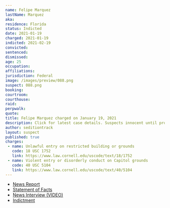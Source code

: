 ```yaml
---
name: Felipe Marquez
lastName: Marquez
aka:
residence: Florida
status: Indicted
date: 2021-01-19
charged: 2021-01-19
indicted: 2021-02-19
convicted: 
sentenced: 
dismissed: 
age: 25
occupation:
affiliations:
jurisdiction: Federal
image: /images/preview/088.png
suspect: 088.png
booking:
courtroom:
courthouse:
raid:
perpwalk:
quote:
title: Felipe Marquez charged on January 19, 2021
description: Click for latest case details. Suspects innocent until proven guilty.
author: seditiontrack
layout: suspect
published: true
charges:
 - name: Unlawful entry on restricted building or grounds
   code: 18 USC 1752
   link: https://www.law.cornell.edu/uscode/text/18/1752
 - name: Violent entry or disorderly conduct on Capitol grounds
   code: 40 USC 5104
   link: https://www.law.cornell.edu/uscode/text/40/5104
---
```

- [News Report](https://www.sun-sentinel.com/news/fl-ne-south-florida-arrest-capitol-break-in-20210119-6u2wlop4tfayxmcglbstn3id54-story.html)
- [Statement of Facts](https://www.scribd.com/document/491301441/Man-from-Coral-Springs-charged-in-Capitol-riot)
- [News Interview (VIDEO)](https://miami.cbslocal.com/2021/01/20/felipe-marquez-storm-capitol-rosa-parks-martin-luther-king-moment/)
- [Indictment](https://extremism.gwu.edu/sites/g/files/zaxdzs2191/f/Felipe%20Marquez%20Indictment.pdf)
